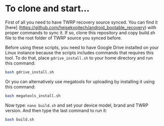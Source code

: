 To clone and start...
====================

First of all you need to have TWRP recovery source synced. You can find it [here] (https://github.com/hejsekvojtech/android_bootable_recovery) with proper commands to sync it. If so, clone this repository and copy build.sh file to the root folder of
TWRP source you synced before.

Before using these scripts, you need to have Google Drive installed on your Linux instance because the scripts includes commands
that requires this tool.
To do that, place `gdrive_install.sh` to your home directory and run this command:

```sh
bash gdrive_install.sh
```

Or you can alternatively use megatools for uploading by installing it using this command:

```sh
bash megatools_install.sh
```

Now type: `nano build.sh` and set your device model, brand and TWRP version.
And then type the last command to run it:

```sh
bash build.sh
```
